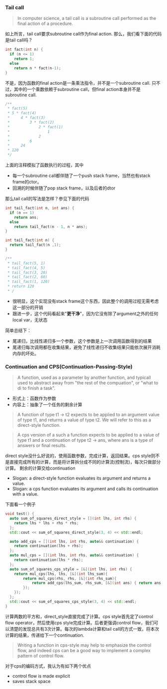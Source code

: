 ### Tail call

>In computer science, a tail call is a subroutine call performed as the final action of a procedure.

如上所言，tail call要求subroutine call作为final action. 那么，我们看下面的代码是tail call吗？

```cpp
int fact(int n) {
  if (n <= 1)
    return 1;
  else
    return n * fact(n-1);
}
```

不是，因为函数的final action是一条乘法指令，并不是一个subroutine call. 只不过，其中的一个乘数依赖于subroutine call，但final action本身并不是subroutine call.

```cpp
/**
 * fact(5)
 * 5 * fact(4)
 *     4 * fact(3)
 *         3 * fact(2)
 *             2 * fact(1)
 *                 1
 *             2
 *         6
 *     24
 * 120
 */
```

上面的注释模拟了函数执行的过程，其中
- 每一个subroutine call都伴随了一个push stack frame，当然也有stack frame的ctor。
- 回溯的时候伴随了pop stack frame，以及后者的dtor

那么tail call的写法是怎样？参见下面的代码

```cpp
int tail_fact(int n, int ans) {
  if (n == 1)
    return ans;
  else
    return tail_fact(n - 1, n * ans);
}

int tail_fact(int n) {
  return tail_fact(n ,1);
}

/**
 * tail_fact(5, 1)
 * tail_fact(4, 5)
 * tail_fact(3, 20)
 * tail_fact(2, 60)
 * tail_fact(1, 120)
 * return 120
 * /
```

- 很明显，这个实现没有stack frame这个东西，因此整个的调用过程无需考虑这一部分的开销
- 跟进一步，这个代码看起来"**更干净**"，因为它没有除了argument之外的任何local var，无状态

简单总结下：
- 尾递归，比线性递归多一个参数，这个参数是上一次调用函数得到的结果
- 尾递归每次调用都在收集结果，避免了线性递归不收集结果只能依次展开消耗内存的坏处。

### Continuation and CPS(Continuation-Passing-Style)

>A function, used as a parameter by another function, and typicall used to abstract away
from "the rest of the compuation", or "what to di to finish a task".

- 形式上：函数作为参数
- 内容上：抽象了一个任务的剩余计算

>A function of type t1 -> t2 expects to be applied to an argument value of type t1, and returns a value of type t2.
We will refer to this as a direct-style function.

>A cps version of a such a function expects to be applied to a value of type t1 and a continuation of type t2 -> ans, where 
ans is a type of answers or final results.

direct style没什么好说的，使用函数参数，完成计算，返回结果。cps style则不是直接完成所有的计算，而是将计算拆分成不同的计算流(控制流)，每次只做部分计算。
剩余的计算交给continuation

- Slogan: a direct-style function evaluates its argument and returns a value.
- Slogan: a cps function evaluates its argument and calls its continuation with a value.

下面看一个例子

```cpp
void test() {
  auto sum_of_squares_direct_style = [](int lhs, int rhs) {
    return lhs * lhs + rhs * rhs;
  };
  std::cout << sum_of_squares_direct_style(3, 4) << std::endl;

  auto add_cps = [](int lhs, int rhs, auto&& continuation) {
    return continuation(lhs + rhs);
  };
  auto mul_cps = [](int lhs, int rhs, auto&& continuation) {
    return continuation(lhs * rhs);
  };
  auto sum_of_squares_cps_style = [&](int lhs, int rhs) {
    return mul_cps(lhs, lhs, [&](int lhs_sum){
        return mul_cps(rhs, rhs, [&](int rhs_sum){
            return add_cps(lhs_sum, rhs_sum, [&](int ans) { return ans;});
        });
    });
  };
  std::cout << sum_of_squares_cps_style(3, 4) << std::endl;
}
```

计算两数的平方和，direct_style直接完成了计算。cps style首先定了control flow operator，然后使用cps style完成计算。后者更强调control flow，我们可以清楚的发现总共有3次计算。每次的lambda计算和tail call的方式一致，将本次计算的结果，传递给下一个continuation.

>Writing a function in cps-style may help to emphasize the control flow, and indeed cps can be a good way to implement a complex pattern of control flow.

对于cps的编码方式，我认为有如下两个优点

- control flow is made explicit
- saves stack space